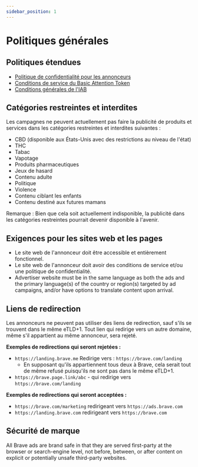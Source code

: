 ```yaml
---
sidebar_position: 1
---
```


# Politiques générales

## Politiques étendues

- [Politique de confidentialité pour les annonceurs](https://brave.com/privacy/advertiser/)
- [Conditions de service du Basic Attention Token](https://basicattentiontoken.org/advertiser-terms-of-service/)
- [Conditions générales de l'IAB](https://www.iab.com/wp-content/uploads/2015/06/IAB_4As-tsandcs-FINAL.pdf)

## Catégories restreintes et interdites

Les campagnes ne peuvent actuellement pas faire la publicité de produits et services dans les catégories restreintes et interdites suivantes :

- CBD (disponible aux États-Unis avec des restrictions au niveau de l'état)
- THC
- Tabac
- Vapotage
- Produits pharmaceutiques
- Jeux de hasard
- Contenu adulte
- Politique
- Violence
- Contenu ciblant les enfants
- Contenu destiné aux futures mamans

Remarque : Bien que cela soit actuellement indisponible, la publicité dans les catégories restreintes pourrait devenir disponible à l'avenir.

## Exigences pour les sites web et les pages

- Le site web de l'annonceur doit être accessible et entièrement fonctionnel.
- Le site web de l'annonceur doit avoir des conditions de service et/ou une politique de confidentialité.
- Advertiser website must be in the same language as both the ads and the primary language(s) of the country or region(s) targeted by ad campaigns, and/or have options to translate content upon arrival.

## Liens de redirection

Les annonceurs ne peuvent pas utiliser des liens de redirection, sauf s'ils se trouvent dans le même eTLD+1. Tout lien qui redirige vers un autre domaine, même s'il appartient au même annonceur, sera rejeté.

**Exemples de redirections qui seront rejetées :**

- `https://landing.brave.me` Redirige vers : `https://brave.com/landing`
    - En supposant qu'ils appartiennent tous deux à Brave, cela serait tout de même refusé puisqu'ils ne sont pas dans le même eTLD+1.
- `https://brave.page.link/abc` - qui redirige vers `https://brave.com/landing`

**Exemples de redirections qui seront acceptées :**

- `https://brave.com/marketing` redirigeant vers `https://ads.brave.com`
- `https://landing.brave.com` redirigeant vers `https://brave.com`

## Sécurité de marque

All Brave ads are brand safe in that they are served first-party at the browser or search-engine level, not before, between, or after content on explicit or potentially unsafe third-party websites.
